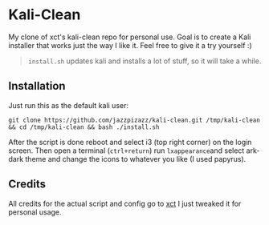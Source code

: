 # Kali-Clean

My clone of xct's kali-clean repo for personal use. Goal is to create a Kali installer that works just the way I like it. Feel free to give it a try yourself :)  
> `install.sh` updates kali and installs a lot of stuff, so it will take a while.

## Installation
Just run this as the default kali user:
```
git clone https://github.com/jazzpizazz/kali-clean.git /tmp/kali-clean && cd /tmp/kali-clean && bash ./install.sh
```

After the script is done reboot and select i3 (top right corner) on the login screen. Then open a terminal (`ctrl+return`) run `lxappearance`and select ark-dark theme and change the icons to whatever you like (I used papyrus).

## Credits
All credits for the actual script and config go to [xct](https://github.com/xct) I just tweaked it for personal usage.

